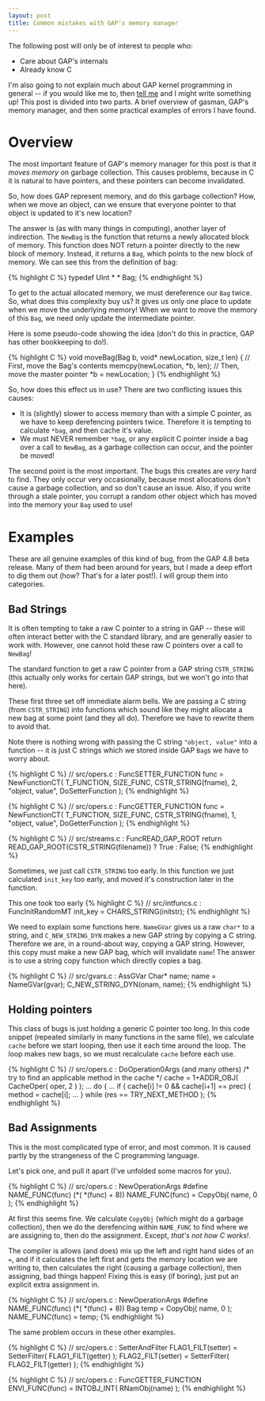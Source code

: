 ```yaml
---
layout: post
title: Common mistakes with GAP's memory manager
---
```


The following post will only be of interest to people who:

* Care about GAP's internals
* Already know C

I'm also going to not explain much about GAP kernel programming in general -- if you would like me to, then [tell me](mailto:caj21@st-andrews.ac.uk) and I might write something up! This post is divided into two parts. A brief overview of gasman, GAP's memory manager, and then some practical examples of errors I have found.

Overview
========

The most important feature of GAP's memory manager for this post is that it *moves memory* on garbage collection. This causes problems, because in C it is natural to have pointers, and these pointers can become invalidated.

So, how does GAP represent memory, and do this garbage collection? How, when we move an object, can we ensure that everyone pointer to that object is updated to it's new location?

The answer is (as with many things in computing), another layer of indirection. The `NewBag` is the function that returns a newly allocated block of memory. This function does NOT return a pointer directly to the new block of memory. Instead, it returns a `Bag`, which points to the new block of memory. We can see this from the definition of bag:

{% highlight C %}
typedef UInt * * Bag;
{% endhighlight %}

To get to the actual allocated memory, we must dereference our `Bag` twice. So, what does this complexity buy us? It gives us only one place to update when we move the underlying memory! When we want to move the memory of this `Bag`, we need only update the intermediate pointer. 

Here is some pseudo-code showing the idea (don't do this in practice, GAP has other bookkeeping to do!).

{% highlight C %}
void moveBag(Bag b, void* newLocation, size_t len) {
	// First, move the Bag's contents
	memcpy(newLocation, *b, len);
	// Then, move the master pointer
	*b = newLocation;
}
{% endhighlight %}

So, how does this effect us in use? There are two conflicting issues this causes:

* It is (slightly) slower to access memory than with a simple C pointer, as we have to keep derefencing pointers twice. Therefore it is tempting to calculate `*bag`, and then cache it's value.
* We must NEVER remember `*bag`, or any explicit C pointer inside a bag over a call to `NewBag`, as a garbage collection can occur, and the pointer be moved!

The second point is the most important. The bugs this creates are *very* hard to find. They only occur very occasionally, because most allocations don't cause a garbage collection, and so don't cause an issue. Also, if you write through a stale pointer, you corrupt a random other object which has moved into the memory your `Bag` used to use!

Examples
========

These are all genuine examples of this kind of bug, from the GAP 4.8 beta release. Many of them had been around for years, but I made a deep effort to dig them out (how? That's for a later post!). I will group them into categories.



Bad Strings
-----------

It is often tempting to take a raw C pointer to a string in GAP -- these will often interact better with the C standard library, and are generally easier to work with. However, one cannot hold these raw C pointers over a call to `NewBag`!

The standard function to get a raw C pointer from a GAP string `CSTR_STRING` (this actually only works for certain GAP strings, but we won't go into that here).

These first three set off immediate alarm bells. We are passing a C string (from `CSTR_STRING`) into functions which sound like they might allocate a new bag at some point (and they all do). Therefore we have to rewrite them to avoid that.

Note there is nothing wrong with passing the C string `"object, value"` into a function -- it is just C strings which we stored inside GAP `Bag`s we have to worry about.

{% highlight C %}
// src/opers.c : FuncSETTER_FUNCTION
func = NewFunctionCT( T_FUNCTION, SIZE_FUNC, CSTR_STRING(fname), 2,
                      "object, value", DoSetterFunction );
{% endhighlight %}

{% highlight C %}
// src/opers.c : FuncGETTER_FUNCTION
func = NewFunctionCT( T_FUNCTION, SIZE_FUNC, CSTR_STRING(fname), 1,
                      "object, value", DoGetterFunction );
{% endhighlight %}

{% highlight C %}
// src/streams.c : FuncREAD_GAP_ROOT
return READ_GAP_ROOT(CSTR_STRING(filename)) ? True : False;
{% endhighlight %}

Sometimes, we just call `CSTR_STRING` too early. In this function we just calculated `init_key` too early, and moved it's construction later in the function.

This one took too early
{% highlight C %}
// src/intfuncs.c : FuncInitRandomMT
init_key = CHARS_STRING(initstr);
{% endhighlight %} 

We need to explain some functions here. `NameGVar` gives us a raw `char*` to a string, and `C_NEW_STRING_DYN` makes a new GAP string by copying a C string. Therefore we are, in a round-about way, copying a GAP string. However, this copy must make a new GAP bag, which will invalidate `name`! The answer is to use a string copy function which directly copies a bag.

{% highlight C %}
// src/gvars.c : AssGVar
Char* name;
name = NameGVar(gvar);
C_NEW_STRING_DYN(onam, name);
{% endhighlight %}


Holding pointers
----------------

This class  of bugs is just holding a generic C pointer too long. In this code snippet (repeated similarly in many functions in the same file), we calculate `cache` before we start looping, then use it each time around the loop. The loop makes new bags, so we must recalculate `cache` before each use.


{% highlight C %}
// src/opers.c : DoOperation0Args (and many others)
     /* try to find an applicable method in the cache                       */
    cache = 1+ADDR_OBJ( CacheOper( oper, 2 ) );
...
    do {
...
            if (  cache[i] != 0  && cache[i+1] == prec) {
              method = cache[i];
...
		} while (res == TRY_NEXT_METHOD );
{% endhighlight %}



Bad Assignments
---------------

This is the most complicated type of error, and most common. It is caused partly by the strangeness of the C programming language.

Let's pick one, and pull it apart (I've unfolded some macros for you).

{% highlight C %}
// src/opers.c : NewOperationArgs
#define NAME_FUNC(func) (*( *(func) + 8))
NAME_FUNC(func) = CopyObj( name, 0 );
{% endhighlight %}

At first this seems fine. We calculate `CopyObj` (which might do a garbage collection), then we do the derefencing within `NAME_FUNC` to find where we are assigning to, then do the assignment. Except, *that's not how C works!*.

The compiler is allows (and does) mix up the left and right hand sides of an `=`, and if it calculates the left first and gets the memory location we are writing to, then calculates the right (causing a garbage collection), then assigning, bad things happen! Fixing this is easy (if boring), just put an explicit extra assignment in.

{% highlight C %}
// src/opers.c : NewOperationArgs
#define NAME_FUNC(func) (*( *(func) + 8))
Bag temp = CopyObj( name, 0 );
NAME_FUNC(func) = temp;
{% endhighlight %}

The same problem occurs in these other examples.

{% highlight C %}
// src/opers.c : SetterAndFilter
FLAG1_FILT(setter)  = SetterFilter( FLAG1_FILT(getter) );
FLAG2_FILT(setter)  = SetterFilter( FLAG2_FILT(getter) );
{% endhighlight %}

{% highlight C %}
// src/opers.c : FuncGETTER_FUNCTION
ENVI_FUNC(func) = INTOBJ_INT( RNamObj(name) );
{% endhighlight %}
